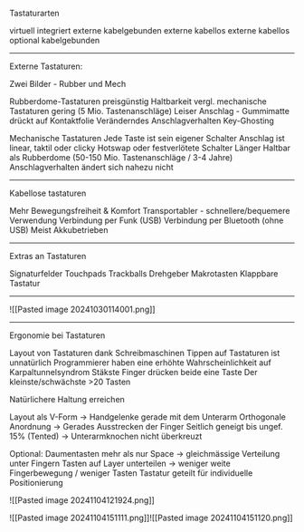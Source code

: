 Tastaturarten

virtuell
integriert
externe kabelgebunden
externe kabellos
externe kabellos optional kabelgebunden

---

Externe Tastaturen:

Zwei Bilder - Rubber und Mech


Rubberdome-Tastaturen
preisgünstig
Haltbarkeit vergl. mechanische Tastaturen gering (5 Mio. Tastenanschläge)
Leiser Anschlag - Gummimatte drückt auf Kontaktfolie
Veränderndes Anschlagverhalten
Key-Ghosting




Mechanische Tastaturen
Jede Taste ist sein eigener Schalter
Anschlag ist linear, taktil oder clicky
Hotswap oder festverlötete Schalter
Länger Haltbar als Rubberdome (50-150 Mio. Tastenanschläge / 3-4 Jahre)
Anschlagverhalten ändert sich nahezu nicht

---
Kabellose tastaturen

Mehr Bewegungsfreiheit & Komfort
Transportabler - schnellere/bequemere Verwendung
Verbindung per Funk (USB)
Verbindung per Bluetooth (ohne USB)
Meist Akkubetrieben

---

Extras an Tastaturen

Signaturfelder
Touchpads
Trackballs
Drehgeber
Makrotasten
Klappbare Tastatur

---

![[Pasted image 20241030114001.png]]

---

Ergonomie bei Tastaturen

Layout von Tastaturen dank Schreibmaschinen
Tippen auf Tastaturen ist unnatürlich
Programmierer haben eine erhöhte Wahrscheinlichkeit auf Karpaltunnelsyndrom
Stäkste Finger drücken beide eine Taste
Der kleinste/schwächste >20 Tasten


Natürlichere Haltung erreichen

Layout als V-Form -> Handgelenke gerade mit dem Unterarm
Orthogonale Anordnung -> Gerades Ausstrecken der Finger
Seitlich geneigt bis ungef. 15% (Tented) -> Unterarmknochen nicht überkreuzt

Optional:
    Daumentasten mehr als nur Space -> gleichmässige Verteilung unter Fingern
    Tasten auf Layer unterteilen -> weniger weite Fingerbewegung / weniger Tasten
    Tastatur geteilt für individuelle Positionierung



![[Pasted image 20241104121924.png]]

![[Pasted image 20241104151111.png]]![[Pasted image 20241104151120.png]]

